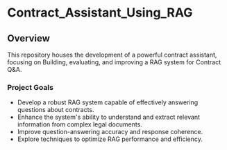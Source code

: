 # Contract_Assistant_Using_RAG

## Overview 

This repository houses the development of a powerful contract assistant, focusing on Building, evaluating, and improving a RAG system for Contract Q&A.

### Project Goals
- Develop a robust RAG system capable of effectively answering questions about contracts.
- Enhance the system's ability to understand and extract relevant information from complex legal documents.
- Improve question-answering accuracy and response coherence.
- Explore techniques to optimize RAG performance and efficiency.
